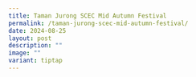 ```yaml
---
title: Taman Jurong SCEC Mid Autumn Festival
permalink: /taman-jurong-scec-mid-autumn-festival/
date: 2024-08-25
layout: post
description: ""
image: ""
variant: tiptap
---
```

